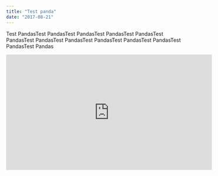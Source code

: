 ```yaml
---
title: "Test panda"
date: "2017-08-21"
---
```


Test PandasTest PandasTest PandasTest PandasTest PandasTest PandasTest PandasTest PandasTest PandasTest PandasTest PandasTest PandasTest Pandas

<iframe width="560" height="315" src="https://www.youtube.com/embed/4n0xNbfJLR8" frameborder="0" allowfullscreen></iframe>
